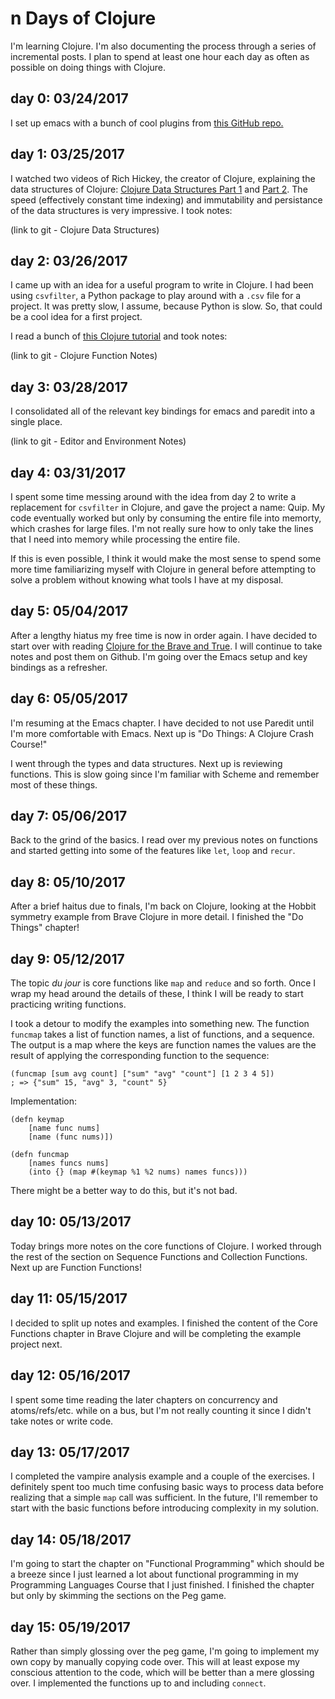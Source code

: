 # n Days of Clojure

I'm learning Clojure. I'm also documenting the process through a series of incremental posts. I plan to spend at least one hour each day as often as possible on doing things with Clojure.

## day 0: 03/24/2017

I set up emacs with a bunch of cool plugins from [this GitHub repo.](https://github.com/flyingmachine/emacs-for-clojure)

## day 1: 03/25/2017

I watched two videos of Rich Hickey, the creator of Clojure, explaining the data structures of Clojure: [Clojure Data Structures Part 1](https://www.youtube.com/watch?v=ketJlzX-254) and [Part 2](https://www.youtube.com/watch?v=sp2Zv7KFQQ0). The speed (effectively constant time indexing) and immutability and persistance of the data structures is very impressive. I took notes: 

(link to git - Clojure Data Structures)

## day 2: 03/26/2017

I came up with an idea for a useful program to write in Clojure. I had been using `csvfilter`, a Python package to play around with a `.csv` file for a project. It was pretty slow, I assume, because Python is slow. So, that could be a cool idea for a first project. 

I read a bunch of [this Clojure tutorial](http://www.braveclojure.com/do-things) and took notes:

(link to git - Clojure Function Notes)

## day 3: 03/28/2017

I consolidated all of the relevant key bindings for emacs and paredit into a single place.

(link to git - Editor and Environment Notes)

## day 4: 03/31/2017

I spent some time messing around with the idea from day 2 to write a replacement for `csvfilter` in Clojure, and gave the project a name: Quip. My code eventually worked but only by consuming the entire file into memorty, which crashes for large files. I'm not really sure how to only take the lines that I need into memory while processing the entire file. 

If this is even possible, I think it would make the most sense to spend some more time familiarizing myself with Clojure in general before attempting to solve a problem without knowing what tools I have at my disposal.

## day 5: 05/04/2017

After a lengthy hiatus my free time is now in order again. I have decided to start over with reading [Clojure for the Brave and True](http://www.braveclojure.com/). I will continue to take notes and post them on Github. I'm going over the Emacs setup and key bindings as a refresher. 

## day 6: 05/05/2017

I'm resuming at the Emacs chapter. I have decided to not use Paredit until I'm more comfortable with Emacs. Next up is "Do Things: A Clojure Crash Course!" 

I went through the types and data structures. Next up is reviewing functions. This is slow going since I'm familiar with Scheme and remember most of these things. 

## day 7: 05/06/2017

Back to the grind of the basics. I read over my previous notes on functions and started getting into some of the features like `let`, `loop` and `recur`. 

## day 8: 05/10/2017

After a brief haitus due to finals, I'm back on Clojure, looking at the Hobbit symmetry example from Brave Clojure in more detail. I finished the "Do Things" chapter! 

## day 9: 05/12/2017

The topic _du jour_ is core functions like `map` and `reduce` and so forth. Once I wrap my head around the details of these, I think I will be ready to start practicing writing functions.   

I took a detour to modify the examples into something new. The function `funcmap` takes a list of function names, a list of functions, and a sequence. The output is a map where the keys are function names the values are the result of applying the corresponding function to the sequence:

```
(funcmap [sum avg count] ["sum" "avg" "count"] [1 2 3 4 5])
; => {"sum" 15, "avg" 3, "count" 5}
```

Implementation:

```
(defn keymap
	[name func nums]
	[name (func nums)])
	
(defn funcmap
	[names funcs nums]
	(into {} (map #(keymap %1 %2 nums) names funcs)))
```

There might be a better way to do this, but it's not bad.

## day 10: 05/13/2017

Today brings more notes on the core functions of Clojure. I worked through the rest of the section on Sequence Functions and Collection Functions. Next up are Function Functions!

## day 11: 05/15/2017

I decided to split up notes and examples. I finished the content of the Core Functions chapter in Brave Clojure and will be completing the example project next. 

## day 12: 05/16/2017

I spent some time reading the later chapters on concurrency and atoms/refs/etc. while on a bus, but I'm not really counting it since I didn't take notes or write code.

## day 13: 05/17/2017

I completed the vampire analysis example and a couple of the exercises. I definitely spent too much time confusing basic ways to process data before realizing that a simple `map` call was sufficient. In the future, I'll remember to start with the basic functions before introducing complexity in my solution. 

## day 14: 05/18/2017

I'm going to start the chapter on "Functional Programming" which should be a breeze since I just learned a lot about functional programming in my Programming Languages Course that I just finished. I finished the chapter but only by skimming the sections on the Peg game. 

## day 15: 05/19/2017

Rather than simply glossing over the peg game, I'm going to implement my own copy by manually copying code over. This will at least expose my conscious attention to the code, which will be better than a mere glossing over. I implemented the functions up to and including `connect`. 